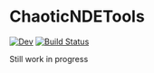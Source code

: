 # ChaoticNDETools

[![Dev](https://img.shields.io/badge/docs-dev-blue.svg)](https://maximilian-gelbrecht.github.io/ChaoticNDETools.jl/dev/)
[![Build Status](https://github.com/maximilian-gelbrecht/ChaoticNDETools.jl/actions/workflows/CI.yml/badge.svg?branch=main)](https://github.com/maximilian-gelbrecht/ChaoticNDETools.jl/actions/workflows/CI.yml?query=branch%3Amain)

Still work in progress